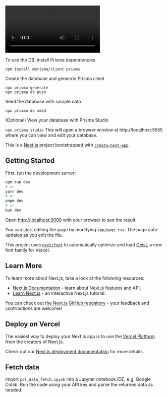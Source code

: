 
<video src="https://github.com/user-attachments/assets/392c10c7-edda-4126-afd7-8d7ed1547874"></video>

To use the DB, install Prisma dependencies

`npm install @prisma/client prisma`

Create the database and generate Prisma client

```
npx prisma generate
npx prisma db push
```

Seed the database with sample data

`npx prisma db seed`

(Optional) View your database with Prisma Studio

`npx prisma studio`
This will open a browser window at http://localhost:5555 where you can view and edit your database.

This is a [Next.js](https://nextjs.org) project bootstrapped with [`create-next-app`](https://nextjs.org/docs/app/api-reference/cli/create-next-app).

## Getting Started

First, run the development server:

```bash
npm run dev
# or
yarn dev
# or
pnpm dev
# or
bun dev
```

Open [http://localhost:3000](http://localhost:3000) with your browser to see the result.

You can start editing the page by modifying `app/page.tsx`. The page auto-updates as you edit the file.

This project uses [`next/font`](https://nextjs.org/docs/app/building-your-application/optimizing/fonts) to automatically optimize and load [Geist](https://vercel.com/font), a new font family for Vercel.

## Learn More

To learn more about Next.js, take a look at the following resources:

- [Next.js Documentation](https://nextjs.org/docs) - learn about Next.js features and API.
- [Learn Next.js](https://nextjs.org/learn) - an interactive Next.js tutorial.

You can check out [the Next.js GitHub repository](https://github.com/vercel/next.js) - your feedback and contributions are welcome!

## Deploy on Vercel

The easiest way to deploy your Next.js app is to use the [Vercel Platform](https://vercel.com/new?utm_medium=default-template&filter=next.js&utm_source=create-next-app&utm_campaign=create-next-app-readme) from the creators of Next.js.

Check out our [Next.js deployment documentation](https://nextjs.org/docs/app/building-your-application/deploying) for more details.

## Fetch data
import `pdl_data_fetch.ipynb` into a Jupyter notebook IDE, e.g. Google Colab. Run the code using your API key and parse the returned data as needed.
